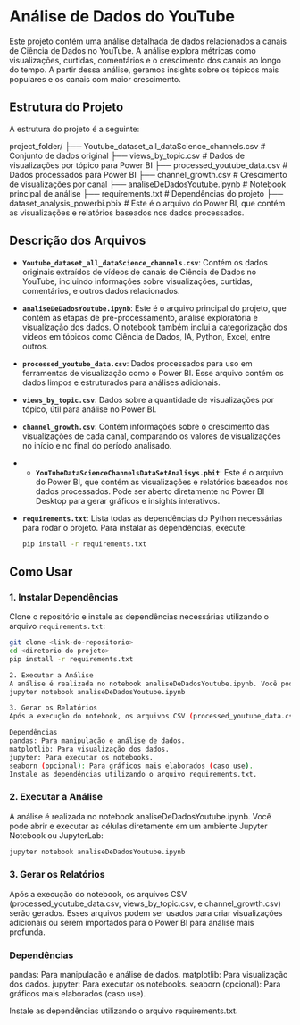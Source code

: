 # Análise de Dados do YouTube

Este projeto contém uma análise detalhada de dados relacionados a canais de Ciência de Dados no YouTube. A análise explora métricas como visualizações, curtidas, comentários e o crescimento dos canais ao longo do tempo. A partir dessa análise, geramos insights sobre os tópicos mais populares e os canais com maior crescimento.

## Estrutura do Projeto

A estrutura do projeto é a seguinte:

project_folder/ 
├── Youtube_dataset_all_dataScience_channels.csv # Conjunto de dados original 
├── views_by_topic.csv # Dados de visualizações por tópico para Power BI 
├── processed_youtube_data.csv # Dados processados para Power BI 
├── channel_growth.csv # Crescimento de visualizações por canal 
├── analiseDeDadosYoutube.ipynb # Notebook principal de análise 
├── requirements.txt # Dependências do projeto
├── dataset_analysis_powerbi.pbix # Este é o arquivo do Power BI, que contém as visualizações e relatórios baseados nos dados processados. 


## Descrição dos Arquivos

- **`Youtube_dataset_all_dataScience_channels.csv`**: Contém os dados originais extraídos de vídeos de canais de Ciência de Dados no YouTube, incluindo informações sobre visualizações, curtidas, comentários, e outros dados relacionados.
  
- **`analiseDeDadosYoutube.ipynb`**: Este é o arquivo principal do projeto, que contém as etapas de pré-processamento, análise exploratória e visualização dos dados. O notebook também inclui a categorização dos vídeos em tópicos como Ciência de Dados, IA, Python, Excel, entre outros.

- **`processed_youtube_data.csv`**: Dados processados para uso em ferramentas de visualização como o Power BI. Esse arquivo contém os dados limpos e estruturados para análises adicionais.

- **`views_by_topic.csv`**: Dados sobre a quantidade de visualizações por tópico, útil para análise no Power BI.

- **`channel_growth.csv`**: Contém informações sobre o crescimento das visualizações de cada canal, comparando os valores de visualizações no início e no final do período analisado.
  
- - **`YouTubeDataScienceChannelsDataSetAnalisys.pbit`**: Este é o arquivo do Power BI, que contém as visualizações e relatórios baseados nos dados processados. Pode ser aberto diretamente no Power BI Desktop para gerar gráficos e insights interativos.

- **`requirements.txt`**: Lista todas as dependências do Python necessárias para rodar o projeto. Para instalar as dependências, execute:

    ```bash
    pip install -r requirements.txt
    ```

## Como Usar

### 1. Instalar Dependências

Clone o repositório e instale as dependências necessárias utilizando o arquivo `requirements.txt`:

```bash
git clone <link-do-repositorio>
cd <diretorio-do-projeto>
pip install -r requirements.txt

2. Executar a Análise
A análise é realizada no notebook analiseDeDadosYoutube.ipynb. Você pode abrir e executar as células diretamente em um ambiente Jupyter Notebook ou JupyterLab:
jupyter notebook analiseDeDadosYoutube.ipynb

3. Gerar os Relatórios
Após a execução do notebook, os arquivos CSV (processed_youtube_data.csv, views_by_topic.csv, e channel_growth.csv) serão gerados. Esses arquivos podem ser usados para criar visualizações adicionais ou serem importados para o Power BI para análise mais profunda.

Dependências
pandas: Para manipulação e análise de dados.
matplotlib: Para visualização dos dados.
jupyter: Para executar os notebooks.
seaborn (opcional): Para gráficos mais elaborados (caso use).
Instale as dependências utilizando o arquivo requirements.txt.
```
### 2. Executar a Análise

A análise é realizada no notebook analiseDeDadosYoutube.ipynb. Você pode abrir e executar as células diretamente em um ambiente Jupyter Notebook ou JupyterLab:
```bash
jupyter notebook analiseDeDadosYoutube.ipynb
```

### 3. Gerar os Relatórios

Após a execução do notebook, os arquivos CSV (processed_youtube_data.csv, views_by_topic.csv, e channel_growth.csv) serão gerados. Esses arquivos podem ser usados para criar visualizações adicionais ou serem importados para o Power BI para análise mais profunda.

### Dependências
pandas: Para manipulação e análise de dados.
matplotlib: Para visualização dos dados.
jupyter: Para executar os notebooks.
seaborn (opcional): Para gráficos mais elaborados (caso use).

Instale as dependências utilizando o arquivo requirements.txt.
